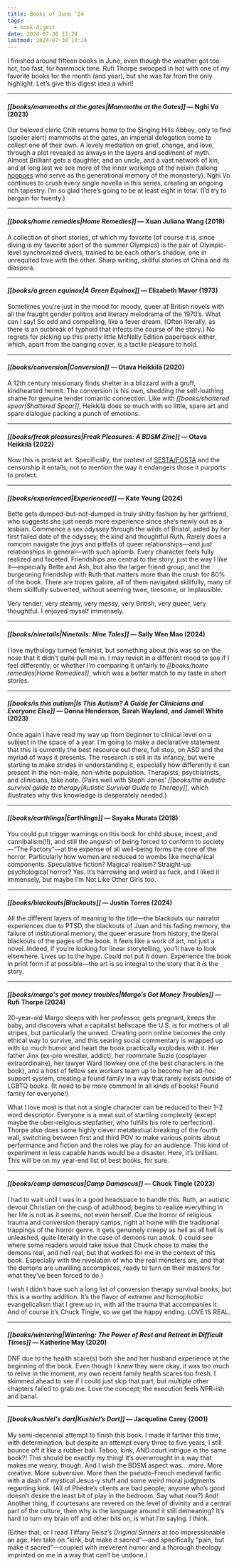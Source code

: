 ```yaml
---
title: Books of June ’24
tags:
  - book-digest
date: 2024-07-30 13:24
lastmod: 2024-07-30 13:24
---
```

I finished around fifteen books in June, even though the weather got too hot, too fast, for hammock time. Rufi Thorpe swooped in hot with one of my favorite books for the month (and year), but she was far from the only highlight. Let’s give this digest idea a whirl!

---

#### *[[books/mammoths at the gates|Mammoths at the Gates]]* — Nghi Vo (2023)
Our beloved cleric Chih returns home to the Singing Hills Abbey, only to find (spoiler alert) mammoths at the gates, an imperial delegation come to collect one of their own. A lovely mediation on grief, change, and love, through a plot revealed as always in the layers and sediment of myth. Almost Brilliant gets a daughter, and an uncle, and a vast network of kin, and at long last we see more of the inner workings of the neixin (talking [hoopoes](https://en.wikipedia.org/wiki/Eurasian_hoopoe) who serve as the generational memory of the monastery). Nghi Vo continues to crush every single novella in this series, creating an ongoing rich tapestry. I’m so glad there’s going to be at least eight in total. (I’d try to bargain for twenty.)

---
#### *[[books/home remedies|Home Remedies]]* — Xuan Juliana Wang (2019)
A collection of short stories, of which my favorite (of course it is, since diving is my favorite sport of the summer Olympics) is the pair of Olympic-level synchronized divers, trained to be each other’s shadow, one in unrequited love with the other. Sharp writing, skillful stories of China and its diaspora. 

---
#### *[[books/a green equinox|A Green Equinox]]* — Elizabeth Mavor (1973)
Sometimes you’re just in the mood for moody, queer af British novels with all the fraught gender politics and literary melodrama of the 1970’s. What can I say! So odd and compelling, like a fever dream. (Often literally, as there is an outbreak of typhoid that infects the course of the story.) No regrets for picking up this pretty little McNally Edition paperback either, which, apart from the banging cover, is a tactile pleasure to hold.

---
#### *[[books/conversion|Conversion]]* — Otava Heikkilä (2020)
A 12th century missionary finds shelter in a blizzard with a gruff, kindhearted hermit. The conversion is his own, shedding the self-loathing shame for genuine tender romantic connection. Like with *[[books/shattered spear|Shattered Spear]]*, Heikkilä does so much with so little, spare art and spare dialogue packing a punch of emotions. 

---
#### *[[books/freak pleasures|Freak Pleasures: A BDSM Zine]]* — Otava Heikkilä (2022)
Now this is protest art. Specifically, the protest of [SESTA/FOSTA](https://decriminalizesex.work/advocacy/sesta-fosta/what-is-sesta-fosta/) and the censorship it entails, not to mention the way it endangers those it purports to protect. 

---
#### *[[books/experienced|Experienced]]* — Kate Young (2024)
Bette gets dumped-but-not-dumped in truly shitty fashion by her girlfriend, who suggests she just needs more experience since she’s newly out as a lesbian. Commence a sex odyssey through the wilds of Bristol, aided by her first failed date of the odyssey, the kind and thoughtful Ruth. Rarely does a romcom navigate the joys and pitfalls of queer relationships—and just relationships in general—with such aplomb. Every character feels fully realized and faceted. Friendships are central to the story, just the way I like it—especially Bette and Ash, but also the larger friend group, and the burgeoning friendship with Ruth that matters more than the crush for 80% of the book. There are tropes galore, all of them navigated skillfully, many of them skillfully subverted, without seeming twee, tiresome, or implausible.

Very tender, very steamy, very messy, very British, very queer, very thoughtful. I enjoyed myself immensely.

---
#### *[[books/ninetails|Ninetails: Nine Tales]]* — Sally Wen Mao (2024)
I love mythology turned feminist, but something about this was so on the nose that it didn’t quite pull me in. I may revisit in a different mood to see if I feel differently, or whether I’m comparing it unfairly to *[[books/home remedies|Home Remedies]]*, which was a better match to my taste in short stories.

---
#### *[[books/is this autism|Is This Autism? A Guide for Clinicians and Everyone Else]]* — Donna Henderson, Sarah Wayland, and Jamell White (2023)
Once again I have read my way up from beginner to clinical level on a subject in the space of a year. I’m going to make a declarative statement that this is currently the best resource out there, full stop, on ASD and the myriad of ways it presents. The research is still in its infancy, but we’re starting to make strides in understanding it, especially how differently it can present in the non-male, non-white population. Therapists, psychiatrists, and clinicians, take note. (Pairs well with Steph Jones’ *[[books/the autistic survival guide to therapy|Autistic Survival Guide to Therapy]]*, which illustrates why this knowledge is desperately needed.)

---
#### *[[books/earthlings|Earthlings]]* — Sayaka Murata (2018)
You could put trigger warnings on this book for child abuse, incest, and cannibalism(!!), and still the anguish of being forced to conform to society—“The Factory”—at the expense of all well-being forms the core of the horror. Particularly how women are reduced to wombs like mechanical components. Speculative fiction? Magical realism? Straight-up psychological horror? Yes. It’s harrowing and weird as fuck, and I liked it immensely, but maybe I’m Not Like Other Girls too.

---
#### *[[books/blackouts|Blackouts]]* — Justin Torres (2024)
All the different layers of meaning to the title—the blackouts our narrator experiences due to PTSD, the blackouts of Juan and his fading memory, the failure of institutional memory, the queer erasure from history, the literal blackouts of the pages of the book. It feels like a work of art, not just a novel. Indeed, if you’re looking for linear storytelling, you’ll have to look elsewhere. Lives up to the hype. Could not put it down. Experience the book in print form if at possible—the art is so integral to the story that it *is* the story. 

---
#### *[[books/margo's got money troubles|Margo’s Got Money Troubles]]* — Rufi Thorpe (2024)
20-year-old Margo sleeps with her professor, gets pregnant, keeps the baby, and discovers what a capitalist hellscape the U.S. is for mothers of all stripes, but particularly the unwed. Creating porn online becomes the only ethical way to survive, and this searing social commentary is wrapped up with so much humor and heart the book practically explodes with it. Her father Jinx (ex-pro wrestler, addict), her roommate Suzie (cosplayer extraordinaire), her lawyer Ward (lowkey one of the best characters in the book), and a host of fellow sex workers team up to become her ad-hoc support system, creating a found family in a way that rarely exists outside of LGBTQ books. (It need to be more common! In all kinds of books! Found family for everyone!)

What I love most is that not a single character can be reduced to their 1–2 word descriptor. Everyone is a meat suit of startling complexity (except maybe the uber-religious stepfather, who fulfills his role to perfection). Thorpe also does some highly clever metatextual breaking of the fourth wall, switching between first and third POV to make various points about performance and fiction and the roles we play for an audience. This kind of experiment in less capable hands would be a disaster. Here, it’s brilliant. This will be on my year-end list of best books, for sure. 

---
#### *[[books/camp damascus|Camp Damascus]]* — Chuck Tingle (2023)
I had to wait until I was in a good headspace to handle this. Ruth, an autistic devout Christian on the cusp of adulthood, begins to realize everything in her life is not as it seems, not even herself. Cue the horror of religious trauma and conversion therapy camps, right at home with the traditional trappings of the horror genre. It gets genuinely creepy as hell as all hell is unleashed, quite literally in the case of demons run amok. (I could see where some readers would take issue that Chuck chose to make the demons real, and hell real, but that worked for me in the context of this book. Especially with the revelation of who the real monsters are, and that the demons are unwilling accomplices, ready to turn on their masters for what they’ve been forced to do.)

I wish I didn’t have such a long list of conversion therapy survival books, but this is a worthy addition. It’s the flavor of extreme and homophobic evangelicalism that I grew up in, with all the trauma that accompanies it. And of course it’s Chuck Tingle, so we get the happy ending. LOVE IS REAL. 

---
#### *[[books/wintering|Wintering: The Power of Rest and Retreat in Difficult Times]]* — Katherine May (2020)
DNF due to the health scare(s) both she and her husband experience at the beginning of the book. Even though I knew they were okay, it was too much to relive in the moment, my own recent family health scares too fresh. I skimmed ahead to see if I could just skip that part, but multiple other chapters failed to grab me. Love the concept; the execution feels NPR-ish and banal.

---
#### *[[books/kushiel's dart|Kushiel’s Dart]]* — Jacqueline Carey (2001)
My semi-decennial attempt to finish this book. I made it farther this time, with determination, but despite an attempt every three to five years, I still bounce off it like a rubber ball. Taboo, kink, AND court intrigue in the same book?! This should be exactly my thing! It’s overwrought in a way that makes me weary, though. And I wish the BDSM aspect was… *more*. More creative. More subversive. More than the pseudo-French medieval fanfic with a dash of mystical Jesus-y stuff and some weird moral judgments regarding kink. (All of Phèdre’s clients are bad people; anyone who’s good doesn’t desire the least bit of play in the bedroom. Say what now?) And! Another thing, if courtesans are revered on the level of divinity and a central part of the culture, then why is the language around it still demeaning? It’s hard to turn my brain off and other bits on, is what I’m saying. I think. 

(Either that, or I read Tiffany Reisz’s *Original Sinners* at too impressionable an age. Her take on “kink, but make it sacred”—and specifically “pain, but make it sacred”—coupled with irreverent humor and a thorough theology imprinted on me in a way that can’t be undone.)